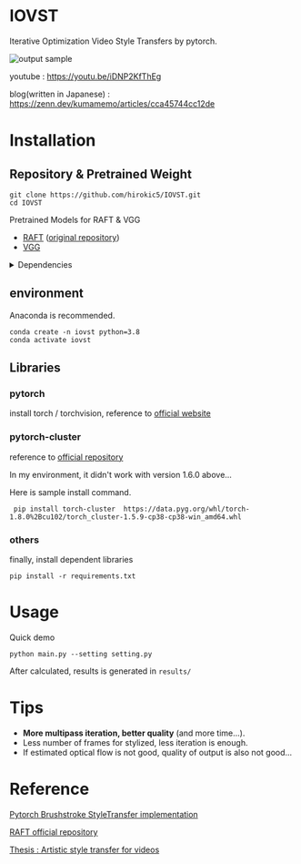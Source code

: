 # IOVST
Iterative Optimization Video Style Transfers by pytorch.

![output sample](samples/demo/output.gif)

youtube : https://youtu.be/iDNP2KfThEg

blog(written in Japanese) : https://zenn.dev/kumamemo/articles/cca45744cc12de

# Installation
## Repository & Pretrained Weight
```
git clone https://github.com/hirokic5/IOVST.git
cd IOVST
```
Pretrained Models for RAFT & VGG
- [RAFT](https://drive.google.com/drive/folders/1sWDsfuZ3Up38EUQt7-JDTT1HcGHuJgvT?usp=sharing) ([original repository](https://github.com/princeton-vl/RAFT.git))
- [VGG](https://github.com/ftokarev/tf-vgg-weights/raw/master/vgg19_weights_normalized.h5) 

<details>
<summary> Dependencies </summary>

- PyTorch (>= 1.8.2)
- torchvision
- pytorch_cluster (**==1.5.9**)
- tqdm
- opencv-contrib
</details>

## environment
Anaconda is recommended.

```
conda create -n iovst python=3.8
conda activate iovst
```

## Libraries
### pytorch
install torch / torchvision, reference to [official website](https://pytorch.org/get-started/locally/)

### pytorch-cluster
reference to [official repository](https://github.com/rusty1s/pytorch_cluster)

In my environment, it didn't work with version 1.6.0 above...

Here is sample install command. 
```
 pip install torch-cluster  https://data.pyg.org/whl/torch-1.8.0%2Bcu102/torch_cluster-1.5.9-cp38-cp38-win_amd64.whl
```
### others
finally, install dependent libraries
```
pip install -r requirements.txt
```

# Usage
Quick demo
```
python main.py --setting setting.py
```
After calculated, results is generated in ```results/```

# Tips
- **More multipass iteration, better quality** (and more time...).
- Less number of frames for stylized, less iteration is enough. 
- If estimated optical flow is not good, quality of output is also not good...


# Reference
[Pytorch Brushstroke StyleTransfer implementation](https://github.com/justanhduc/brushstroke-parameterized-style-transfer)

[RAFT official repository](https://github.com/princeton-vl/RAFT)

[Thesis : Artistic style transfer for videos](https://arxiv.org/abs/1604.08610)